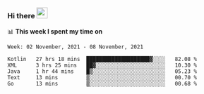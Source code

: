 ### Hi there <a href="https://www.gautamkrishnar.com/"><img src="https://media.giphy.com/media/hvRJCLFzcasrR4ia7z/giphy.gif" width="25px"></a>

📊 **This week I spent my time on**

<!--START_SECTION:waka-->
```text
Week: 02 November, 2021 - 08 November, 2021

Kotlin   27 hrs 18 mins  ████████████████████▓░░░░   82.08 % 
XML      3 hrs 25 mins   ██▓░░░░░░░░░░░░░░░░░░░░░░   10.30 % 
Java     1 hr 44 mins    █▒░░░░░░░░░░░░░░░░░░░░░░░   05.23 % 
Text     13 mins         ▒░░░░░░░░░░░░░░░░░░░░░░░░   00.70 % 
Go       13 mins         ▒░░░░░░░░░░░░░░░░░░░░░░░░   00.68 % 
```
<!--END_SECTION:waka-->
